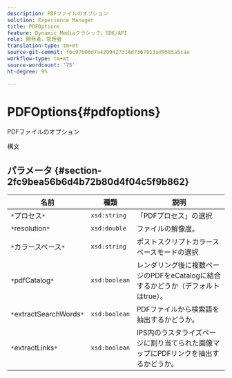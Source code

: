 ```yaml
---
description: PDFファイルのオプション
solution: Experience Manager
title: PDFOptions
feature: Dynamic Mediaクラシック，SDK/API
role: 開発者，管理者
translation-type: tm+mt
source-git-commit: f6c97606d7a4209427316d7367013ad9585a5cae
workflow-type: tm+mt
source-wordcount: '75'
ht-degree: 9%

---
```



# PDFOptions{#pdfoptions}

PDFファイルのオプション

構文

## パラメータ {#section-2fc9bea56b6d4b72b80d4f04c5f9b862}

| 名前 | 種類 | 説明 |
|---|---|---|
| `*`プロセス`*` | `xsd:string` | 「PDFプロセス」の選択 |
| `*`resolution`*` | `xsd:double` | ファイルの解像度。 |
| `*`カラースペース`*` | `xsd:string` | ポストスクリプトカラースペースモードの選択 |
| `*`pdfCatalog`*` | `xsd:boolean` | レンダリング後に複数ページのPDFをeCatalogに結合するかどうか（デフォルトはtrue）。 |
| `*`extractSearchWords`*` | `xsd:boolean` | PDFファイルから検索語を抽出するかどうか。 |
| `*`extractLinks`*` | `xsd:boolean` | IPS内のラスタライズページに割り当てられた画像マップにPDFリンクを抽出するかどうか。 |

